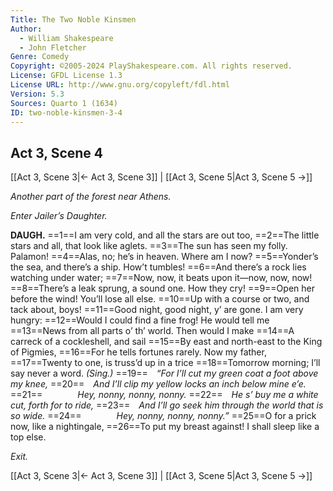 ```yaml
---
Title: The Two Noble Kinsmen
Author: 
  - William Shakespeare
  - John Fletcher
Genre: Comedy
Copyright: ©2005-2024 PlayShakespeare.com. All rights reserved.
License: GFDL License 1.3
License URL: http://www.gnu.org/copyleft/fdl.html
Version: 5.3
Sources: Quarto 1 (1634)
ID: two-noble-kinsmen-3-4
---
```


## Act 3, Scene 4
[[Act 3, Scene 3|← Act 3, Scene 3]] | [[Act 3, Scene 5|Act 3, Scene 5 →]]

*Another part of the forest near Athens.*

*Enter Jailer’s Daughter.*

**DAUGH.**
==1==I am very cold, and all the stars are out too,
==2==The little stars and all, that look like aglets.
==3==The sun has seen my folly. Palamon!
==4==Alas, no; he’s in heaven. Where am I now?
==5==Yonder’s the sea, and there’s a ship. How’t tumbles!
==6==And there’s a rock lies watching under water;
==7==Now, now, it beats upon it—now, now, now!
==8==There’s a leak sprung, a sound one. How they cry!
==9==Open her before the wind! You’ll lose all else.
==10==Up with a course or two, and tack about, boys!
==11==Good night, good night, y’ are gone. I am very hungry:
==12==Would I could find a fine frog! He would tell me
==13==News from all parts o’ th’ world. Then would I make
==14==A carreck of a cockleshell, and sail
==15==By east and north-east to the King of Pigmies,
==16==For he tells fortunes rarely. Now my father,
==17==Twenty to one, is truss’d up in a trice
==18==Tomorrow morning; I’ll say never a word.
*(Sing.)*
==19== *“For I’ll cut my green coat a foot above my knee,*
==20== *And I’ll clip my yellow locks an inch below mine e’e.*
==21==    *Hey, nonny, nonny, nonny.*
==22== *He s’ buy me a white cut, forth for to ride,*
==23== *And I’ll go seek him through the world that is so wide.*
==24==    *Hey, nonny, nonny, nonny.”*
==25==O for a prick now, like a nightingale,
==26==To put my breast against! I shall sleep like a top else.

*Exit.*

[[Act 3, Scene 3|← Act 3, Scene 3]] | [[Act 3, Scene 5|Act 3, Scene 5 →]]
